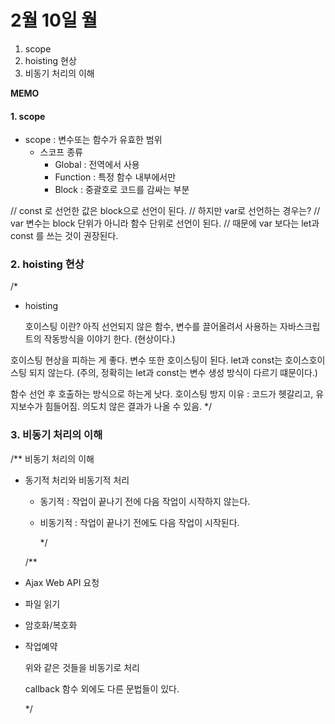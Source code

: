 # 2월 10일 월

1. scope
2. hoisting 현상
3. 비동기 처리의 이해

**MEMO**

#### 1. scope

* scope : 변수또는 함수가 유효한 범위
  * 스코프 종류
    * Global : 전역에서 사용
    * Function : 특정 함수 내부에서만
    * Block : 중괄호로 코드를 감싸는 부분

// const 로 선언한 값은 block으로 선언이 된다. // 하지만 var로 선언하는 경우는? // var 변수는 block 단위가 아니라 함수 단위로 선언이 된다. // 때문에 var 보다는 let과 const 를 쓰는 것이 권장된다.

### 2. hoisting 현상

/\*

* hoisting

  호이스팅 이란? 아직 선언되지 않은 함수, 변수를 끌어올려서 사용하는 자바스크립트의 작동방식을 이야기 한다. \(현상이다.\)

호이스팅 현상을 피하는 게 좋다. 변수 또한 호이스팅이 된다. let과 const는 호이스호이스팅 되지 않는다. \(주의, 정확히는 let과 const는 변수 생성 방식이 다르기 떄문이다.\)

함수 선언 후 호출하는 방식으로 하는게 낫다. 호이스팅 방지 이유 : 코드가 헷갈리고, 유지보수가 힘들어짐. 의도치 않은 결과가 나올 수 있음. \*/

### 3. 비동기 처리의 이해

/\*\* 비동기 처리의 이해

* 동기적 처리와 비동기적 처리

  * 동기적 : 작업이 끝나기 전에 다음 작업이 시작하지 않는다.
  * 비동기적 : 작업이 끝나기 전에도 다음 작업이 시작된다.

    \*/

  /\*\*

* Ajax Web API 요청
* 파일 읽기
* 암호화/복호화
* 작업예약

  위와 같은 것들을 비동기로 처리

  callback 함수 외에도 다른 문법들이 있다.

  \*/

